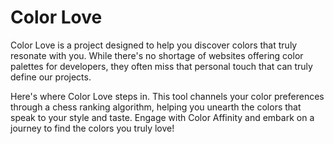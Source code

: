 # Color Love

Color Love is a project designed to help you discover colors that truly resonate with you. While there's no shortage of websites offering color palettes for developers, they often miss that personal touch that can truly define our projects.

Here's where Color Love steps in. This tool channels your color preferences through a chess ranking algorithm, helping you unearth the colors that speak to your style and taste. Engage with Color Affinity and embark on a journey to find the colors you truly love!
